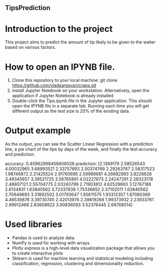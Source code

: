 ## TipsPrediction

# Introduction to the project
This project aims to predict the amount of tip likely to be given to the waiter based on various factors.


# How to open an IPYNB file.

1. Clone this repository to your local machine: git clone https://github.com/vladsargsyan/craps.git
2. Install Jupyter Notebook on your workstation. Alternatively, open the application if Jupyter Notebook is already installed
3. Double-click the Tips.ipynb file in the Jupyter application. This should open the IPYNB file in a separate tab. Running each time you will get different output as the test size is 20% of the existing data.

# Output example
As the output, you can see the Scatter Linear Regression with a prediction line, a pie chart of the tips by days of the week, and finally the test accuracy and prediction.

accuracy:  0.40962998456606026
prediction:  [2.1369179  2.58526543 4.00032965 3.68993521 2.33757693 2.50374769
 2.29263767 2.58317523 1.98746872 2.21425524 2.91760695 2.59989681
 4.26682993 3.8226628  3.49345657 3.39521725 3.56765861 4.02227673
 2.24247291 2.28323178 2.48807121 2.55704775 2.03240799 2.71903812
 4.62529893 3.12767188 2.6134831  1.63840562 3.72337838 1.75336652
 2.37102011 1.63840562 2.70649693 3.31892502 3.01793647 1.95611575
 1.93312357 1.67080369 4.46539876 3.39730745 2.42013976 2.39819268
 1.99373932 2.23933761 2.99912468 2.83608922 3.90836093 3.52376445
 2.68768514]

 # Used libraries
- Pandas is used to analyze data.
- NumPy is used for working with arrays.
- Plotly express is a high-level data visualization package that allows you to create interactive plots
- Sklearn is used for machine learning and statistical modeling including classification, regression, clustering and dimensionality reduction.

